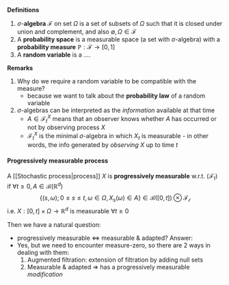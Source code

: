 **Definitions**
1. $\sigma$-**algebra** $\mathcal{F}$ on set $\Omega$ is a set of subsets of $\Omega$ such that it is closed under union and complement, and also $\emptyset,\Omega \in \mathcal{F}$
2. A **probability space** is a measurable space (a set with $\sigma$-algebra) with a **probability measure** $\mathbb{P}:\mathcal{F} \to [0,1]$ 
3. A **random variable** is a ....

**Remarks**
1. Why do we require a random variable to be compatible with the measure?
	* because we want to talk about the **probability law** of a random variable
2. $\sigma$-algebras can be interpreted as the _information_ available at that time
	* $A\in \mathcal{F}^X_t$ means that an observer knows whether $A$ has occurred or not by observing process $X$
	* $\mathcal{F}^X_t$ is the minimal $\sigma$-algebra in which $X_t$ is measurable - in other words, the info generated by _observing_ $X$ up to time $t$

#### Progressively measurable process
A [[Stochastic process|process]] $X$ is **progressively measurable** w.r.t. $(\mathcal{F}_t)$ if $\forall t \geq 0, A\in \mathcal{B}(\mathbb{R}^d)$
$$
\{(s,\omega); 0\leq s \leq t, \omega \in \Omega, X_s(\omega)\in A \} \in \mathcal{B}([0,t])\otimes\mathcal{F_t}
$$
i.e. $X:[0,t]\times \Omega \to \mathbb{R}^d$ is measurable $\forall t\geq 0$

Then we have a natural question: 
* progressively measurable $\Leftrightarrow$ measurable & adapted?
Answer:
* Yes, but we need to encounter measure-zero, so there are 2 ways in dealing with them:
	1. Augmented filtration: extension of filtration by adding null sets
	2. Measurable & adapted $\Rightarrow$ has a progressively measurable *modification*